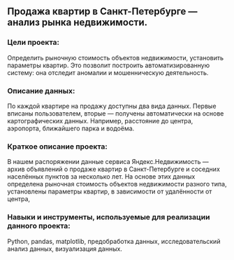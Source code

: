 ## Продажа квартир в Санкт-Петербурге — анализ рынка недвижимости.
### Цели проекта:
Определить рыночную стоимость объектов недвижимости, установить параметры квартир. Это позволит построить автоматизированную систему: она отследит аномалии и мошенническую деятельность.

### Описание данных:
По каждой квартире на продажу доступны два вида данных. Первые вписаны пользователем, вторые — получены автоматически на основе картографических данных. Например, расстояние до центра, аэропорта, ближайшего парка и водоёма.

### Краткое описание проекта:
В нашем распоряжении данные сервиса Яндекс.Недвижимость — архив объявлений о продаже квартир в Санкт-Петербурге и соседних населённых пунктов за несколько лет. На основе этих данных определена рыночная стоимость объектов недвижимости разного типа, установлены параметры квартир, в зависимости от удалённости от центра,

### Навыки и инструменты, используемые для реализации данного проекта: 
Python, pandas, matplotlib, предобработка данных, исследовательский анализ данных, визуализация данных.

